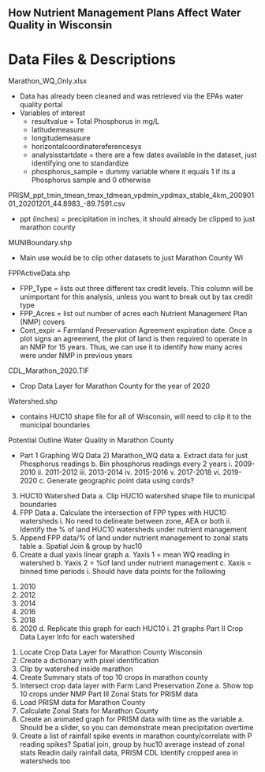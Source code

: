 ## How Nutrient Management Plans Affect Water Quality in Wisconsin

# Data Files & Descriptions
Marathon_WQ_Only.xlsx
- Data has already been cleaned and was retrieved via the EPAs water quality portal
- Variables of interest
  - resultvalue = Total Phosphorus in mg/L
  - latitudemeasure
  - longitudemeasure
  - horizontalcoordinatereferencesys
  - analysisstartdate = there are a few dates available in the dataset, just identifying one to standardize
  - phosphorus_sample = dummy variable where it equals 1 if its a Phosphorus sample and 0 otherwise

PRISM_ppt_tmin_tmean_tmax_tdmean_vpdmin_vpdmax_stable_4km_20090101_20201201_44.8983_-89.7591.csv
- ppt (inches) = precipitation in inches, it should already be clipped to just marathon county

MUNIBoundary.shp
- Main use would be to clip other datasets to just Marathon County WI

FPPActiveData.shp
- FPP_Type = lists out three different tax credit levels. This column will be unimportant for this analysis, unless you want to break out by tax credit type
- FPP_Acres = list out number of acres each Nutrient Management Plan (NMP) covers
- Cont_expir = Farmland Preservation Agreement expiration date. Once a plot signs an agreement, the plot of land is then required to operate in an NMP for 15 years. Thus, we can use it to identify how many acres were under NMP in previous years

CDL_Marathon_2020.TIF
- Crop Data Layer for Marathon County for the year of 2020

Watershed.shp
- contains HUC10 shape file for all of Wisconsin, will need to clip it to the municipal boundaries


Potential Outline
Water Quality in Marathon County
- Part 1 Graphing WQ Data
  2)	Marathon_WQ data
    a.	Extract data for just Phosphorus readings
    b.	Bin phosphorus readings every 2 years
      i.	2009-2010
      ii.	2011-2012
      iii.	2013-2014
      iv.	2015-2016
      v.	2017-2018
      vi.	2019-2020
    c.	Generate geographic point data using cords?
 3)	HUC10 Watershed Data
    a.	Clip HUC10 watershed shape file to municipal boundaries
 4)	FPP Data
    a.	Calculate the intersection of FPP types with HUC10 watersheds
      i.	No need to delineate between zone, AEA or both
      ii.	Identify the % of land HUC10 watersheds under nutrient management 
 5)	Append FPP data/% of land under nutrient management to zonal stats table
   a.	Spatial Join & group by huc10
 6)	Create a dual yaxis linear graph
   a.	Yaxis 1 = mean WQ reading in watershed
   b.	Yaxis 2 = %of land under nutrient management
   c.	Xaxis = binned time periods
i.	Should have data points for the following
1.	2010
2.	2012
3.	2014
4.	2016
5.	2018
6.	2020
d.	Replicate this graph for each HUC10
i.	21 graphs
Part II Crop Data Layer Info for each watershed
1)	Locate Crop Data Layer for Marathon County Wisconsin
2)	Create a dictionary with pixel identification
3)	Clip by watershed inside marathon
4)	Create Summary stats of top 10 crops in marathon county
5)	Intersect crop data layer with Farm Land Preservation Zone 
a.	Show top 10 crops under NMP
Part III Zonal Stats for PRISM data
1)	Load PRISM data for Marathon County
2)	Calculate Zonal Stats for Marathon County
3)	Create an animated graph for PRISM data with time as the variable
a.	Should be a slider, so you can demonstrate mean precipitation overtime
4)	Create a list of rainfall spike events in marathon county/correlate with P reading spikes? 
Spatial join, group by huc10 average instead of zonal stats
Readin daily rainfall data, PRISM
CDL Identify cropped area in watersheds too
